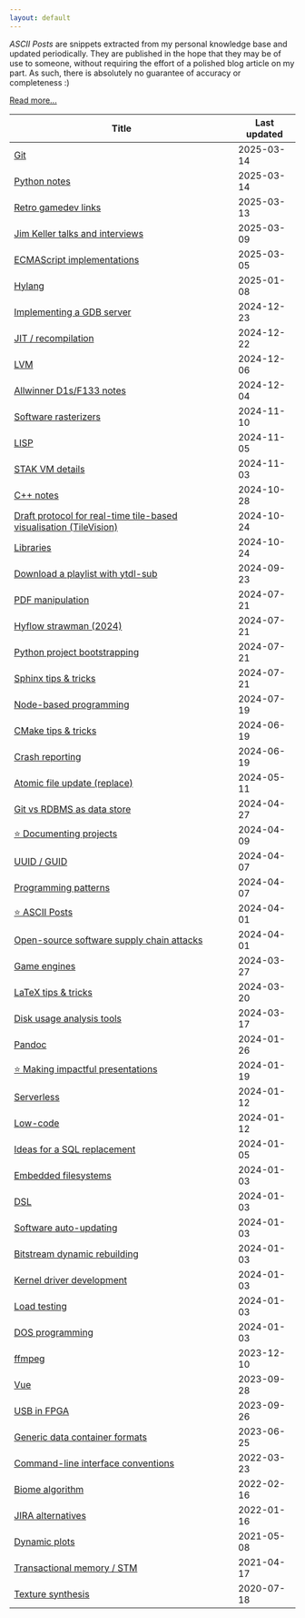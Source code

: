 ```yaml
---
layout: default
---
```


_ASCII Posts_ are snippets extracted from my personal knowledge base and updated periodically.
They are published in the hope that they may be of use to someone, without requiring the effort of a polished blog article on my part.
As such, there is absolutely no guarantee of accuracy or completeness :)

[Read more...](posts/ASCII-Posts.html)

|Title|Last updated|
|-----|------------|
|[Git](posts/Git.html)|2025-03-14|
|[Python notes](posts/Python-notes.html)|2025-03-14|
|[Retro gamedev links](posts/Retro-gamedev-links.html)|2025-03-13|
|[Jim Keller talks and interviews](posts/Jim-Keller-talks-and-interviews.html)|2025-03-09|
|[ECMAScript implementations](posts/ECMAScript-implementations.html)|2025-03-05|
|[Hylang](posts/Hylang.html)|2025-01-08|
|[Implementing a GDB server](posts/Implementing-a-GDB-server.html)|2024-12-23|
|[JIT / recompilation](posts/JIT---recompilation.html)|2024-12-22|
|[LVM](posts/LVM.html)|2024-12-06|
|[Allwinner D1s/F133 notes](posts/Allwinner-D1s-F133-notes.html)|2024-12-04|
|[Software rasterizers](posts/Software-rasterizers.html)|2024-11-10|
|[LISP](posts/LISP.html)|2024-11-05|
|[STAK VM details](posts/STAK-VM-details.html)|2024-11-03|
|[C++ notes](posts/C++-notes.html)|2024-10-28|
|[Draft protocol for real-time tile-based visualisation (TileVision)](posts/Draft-protocol-for-real-time-tile-based-visualisation-(TileVision).html)|2024-10-24|
|[Libraries](posts/Libraries.html)|2024-10-24|
|[Download a playlist with ytdl-sub](posts/Download-a-playlist-with-ytdl-sub.html)|2024-09-23|
|[PDF manipulation](posts/PDF-manipulation.html)|2024-07-21|
|[Hyflow strawman (2024)](posts/Hyflow-strawman-(2024).html)|2024-07-21|
|[Python project bootstrapping](posts/Python-project-bootstrapping.html)|2024-07-21|
|[Sphinx tips & tricks](posts/Sphinx-tips-&-tricks.html)|2024-07-21|
|[Node-based programming](posts/Node-based-programming.html)|2024-07-19|
|[CMake tips & tricks](posts/CMake-tips-&-tricks.html)|2024-06-19|
|[Crash reporting](posts/Crash-reporting.html)|2024-06-19|
|[Atomic file update (replace)](posts/Atomic-file-update-(replace).html)|2024-05-11|
|[Git vs RDBMS as data store](posts/Git-vs-RDBMS-as-data-store.html)|2024-04-27|
|[&#x2B50; Documenting projects](posts/Documenting-projects.html)|2024-04-09|
|[UUID / GUID](posts/UUID---GUID.html)|2024-04-07|
|[Programming patterns](posts/Programming-patterns.html)|2024-04-07|
|[&#x2B50; ASCII Posts](posts/ASCII-Posts.html)|2024-04-01|
|[Open-source software supply chain attacks](posts/Open-source-software-supply-chain-attacks.html)|2024-04-01|
|[Game engines](posts/Game-engines.html)|2024-03-27|
|[LaTeX tips & tricks](posts/LaTeX-tips-&-tricks.html)|2024-03-20|
|[Disk usage analysis tools](posts/Disk-usage-analysis-tools.html)|2024-03-17|
|[Pandoc](posts/Pandoc.html)|2024-01-26|
|[&#x2B50; Making impactful presentations](posts/Making-impactful-presentations.html)|2024-01-19|
|[Serverless](posts/Serverless.html)|2024-01-12|
|[Low-code](posts/Low-code.html)|2024-01-12|
|[Ideas for a SQL replacement](posts/Ideas-for-a-SQL-replacement.html)|2024-01-05|
|[Embedded filesystems](posts/Embedded-filesystems.html)|2024-01-03|
|[DSL](posts/DSL.html)|2024-01-03|
|[Software auto-updating](posts/Software-auto-updating.html)|2024-01-03|
|[Bitstream dynamic rebuilding](posts/Bitstream-dynamic-rebuilding.html)|2024-01-03|
|[Kernel driver development](posts/Kernel-driver-development.html)|2024-01-03|
|[Load testing](posts/Load-testing.html)|2024-01-03|
|[DOS programming](posts/DOS-programming.html)|2024-01-03|
|[ffmpeg](posts/ffmpeg.html)|2023-12-10|
|[Vue](posts/Vue.html)|2023-09-28|
|[USB in FPGA](posts/USB-in-FPGA.html)|2023-09-26|
|[Generic data container formats](posts/Generic-data-container-formats.html)|2023-06-25|
|[Command-line interface conventions](posts/Command-line-interface-conventions.html)|2022-03-23|
|[Biome algorithm](posts/Biome-algorithm.html)|2022-02-16|
|[JIRA alternatives](posts/JIRA-alternatives.html)|2022-01-16|
|[Dynamic plots](posts/Dynamic-plots.html)|2021-05-08|
|[Transactional memory / STM](posts/Transactional-memory---STM.html)|2021-04-17|
|[Texture synthesis](posts/Texture-synthesis.html)|2020-07-18|
